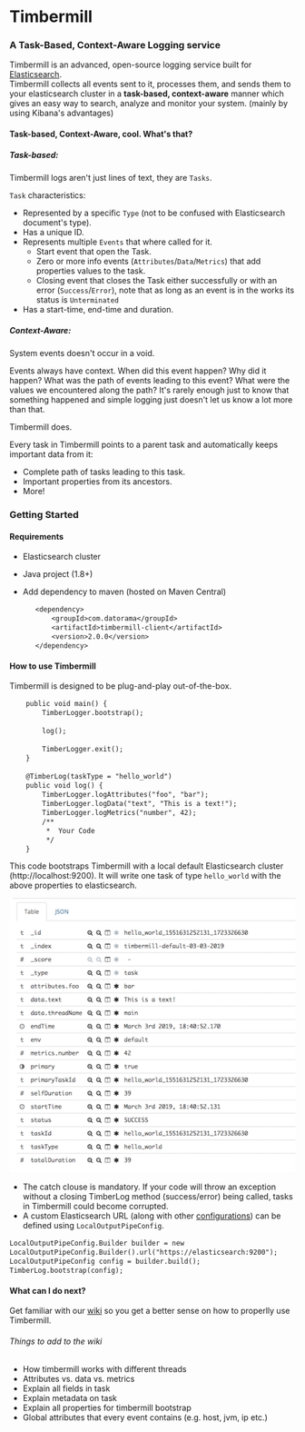 # Timbermill

### A Task-Based, Context-Aware Logging service

Timbermill is an advanced, open-source logging service built for [Elasticsearch](https://www.elastic.co/products/elasticsearch).  
Timbermill collects all events sent to it, processes them, and sends them to your elasticsearch cluster in a **task-based, context-aware** manner which gives an easy way to search, analyze and monitor your system. (mainly by using Kibana's advantages)

#### Task-based, Context-Aware, cool. What's that?

##### Task-based:
Timbermill logs aren't just lines of text, they are `Tasks`.


`Task` characteristics:
  * Represented by a specific `Type` (not to be confused with Elasticsearch document's type).
  * Has a unique ID.
  * Represents multiple `Events` that where called for it.
    * Start event that open the Task.
    * Zero or more info events (`Attributes`/`Data`/`Metrics`) that add properties values to the task. 
    * Closing event that closes the Task either successfully or with an error (`Success`/`Error`), note that as long as an event is in the works its status is `Unterminated`
  * Has a start-time, end-time and duration. 

##### Context-Aware: 
System events doesn't occur in a void.
 
Events always have context.  When did this event happen? Why did it happen? What was the path of events leading to this event? What were the values we encountered along the path?
It's rarely enough just to know that something happened and simple logging just doesn't let us know a lot more than that.

Timbermill does.

Every task in Timbermill points to a parent task and automatically keeps important data from it:
* Complete path of tasks leading to this task.
* Important properties from its ancestors.
* More!


### Getting Started

#### Requirements
* Elasticsearch cluster
* Java project (1.8+)
* Add dependency to maven (hosted on Maven Central)


         <dependency>
             <groupId>com.datorama</groupId>
             <artifactId>timbermill-client</artifactId>
             <version>2.0.0</version>
         </dependency>


#### How to use Timbermill

Timbermill is designed to be plug-and-play out-of-the-box.  
 
```
    public void main() {
        TimberLogger.bootstrap();
        
        log();
        
        TimberLogger.exit();
    }

    @TimberLog(taskType = "hello_world")
    public void log() {
        TimberLogger.logAttributes("foo", "bar");
        TimberLogger.logData("text", "This is a text!");
        TimberLogger.logMetrics("number", 42);
        /**
         *  Your Code
         */
    }
```
                 
 This code bootstraps Timbermill with a local default Elasticsearch cluster (http://localhost:9200). It will write one task of type `hello_world` with the above properties to elasticsearch.
 
 ![Alt text](helloworld1.png?raw=true "Kibana")
 
 * The catch clouse is mandatory. If your code will throw an exception without a closing TimberLog method (success/error) being
called, tasks in Timbermill could become corrupted.
* A custom Elasticsearch URL (along with other [configurations](timbermill.configurations)) can be defined using `LocalOutputPipeConfig`.

```
LocalOutputPipeConfig.Builder builder = new LocalOutputPipeConfig.Builder().url("https://elasticsearch:9200");
LocalOutputPipeConfig config = builder.build();
TimberLog.bootstrap(config);
```

#### What can I do next?
 
 Get familiar with our [wiki](timbermill.wiki) so you get a better sense on how to properlly use Timbermill.
 
 
 ###### Things to add to the wiki
 * How timbermill works with different threads
 * Attributes vs. data vs. metrics
 * Explain all fields in task
 * Explain metadata on task
 * Explain all properties for timbermill bootstrap
 * Global attributes that every event contains (e.g. host, jvm, ip etc.)
 

